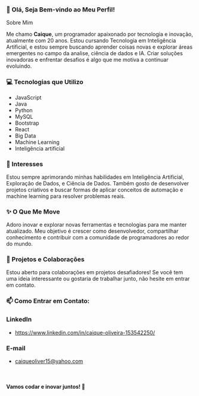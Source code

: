 
### 👋 Olá, Seja Bem-vindo ao Meu Perfil!
Sobre Mim

Me chamo **Caique**, um programador apaixonado por tecnologia e inovação, atualmente com 20 anos. Estou cursando Tecnologia em Inteligência Artificial, e estou sempre buscando aprender coisas novas e explorar áreas emergentes no campo da analise, ciência de dados e IA. Criar soluções inovadoras e enfrentar desafios é algo que me motiva a continuar evoluindo.

### 💻 Tecnologias que Utilizo
- JavaScript
- Java
- Python
- MySQL
- Bootstrap
- React
- Big Data
- Machine Learning
- Inteligência artificial

### 🌱 Interesses
Estou sempre aprimorando minhas habilidades em Inteligência Artificial, Exploração de Dados, e Ciência de Dados. Também gosto de desenvolver projetos criativos e buscar formas de aplicar conceitos de automação e machine learning para resolver problemas reais.

### ✨ O Que Me Move
Adoro inovar e explorar novas ferramentas e tecnologias para me manter atualizado. Meu objetivo é crescer como desenvolvedor, compartilhar conhecimento e contribuir com a comunidade de programadores ao redor do mundo.

### 🚀 Projetos e Colaborações
Estou aberto para colaborações em projetos desafiadores! Se você tem uma ideia interessante ou gostaria de trabalhar junto, não hesite em entrar em contato.

### 📫 Como Entrar em Contato:

### LinkedIn
- https://www.linkedin.com/in/caique-oliveira-153542250/
### E-mail
- caiqueoliver15@yahoo.com
<br/>

#### **Vamos codar e inovar juntos! 🚀**
